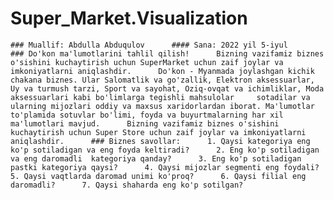 # Super_Market.Visualization
    ### Muallif: Abdulla Abduqulov      #### Sana: 2022 yil 5-iyul      ### Do'kon ma'lumotlarini tahlil qilish!      Bizning vazifamiz biznes o'sishini kuchaytirish uchun SuperMarket uchun zaif joylar va imkoniyatlarni aniqlashdir.      Do'kon - Myanmada joylashgan kichik chakana biznes. Ular Salomatlik va go'zallik, Elektron aksessuarlar, Uy va turmush tarzi, Sport va sayohat, Oziq-ovqat va ichimliklar, Moda aksessuarlari kabi bo'limlarga tegishli mahsulolar     sotadilar va ularning mijozlari oddiy va maxsus xaridorlardan iborat. Ma'lumotlar to'plamida sotuvlar bo'limi, foyda va buyurtmalarning har xil ma'lumotlari mavjud.      Bizning vazifamiz biznes o'sishini kuchaytirish uchun Super Store uchun zaif joylar va imkoniyatlarni aniqlashdir.      ### Biznes savollar:      1. Qaysi kategoriya eng ko'p sotiladigan va eng foyda keltiradi?      2. Eng ko'p sotiladigan va eng daromadli  kategoriya qanday?      3. Eng ko'p sotiladigan pastki kategoriya qaysi?      4. Qaysi mijozlar segmenti eng foydali?      5. Qaysi vaqtlarda daromad unimi ko'proq?      6. Qaysi filial eng daromadli?      7. Qaysi shaharda eng ko'p sotilgan?
